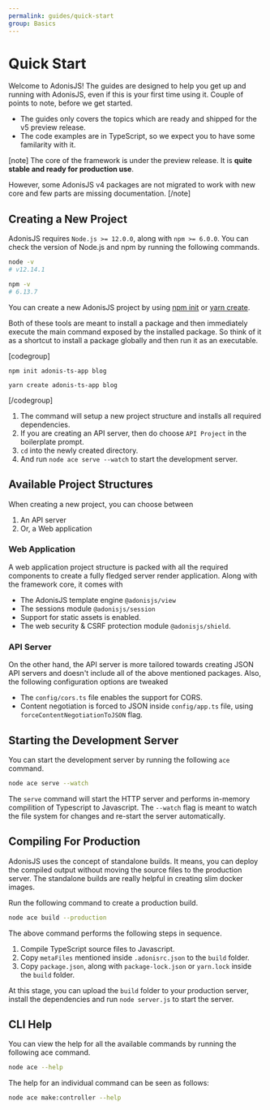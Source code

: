 ```yaml
---
permalink: guides/quick-start
group: Basics
---
```


# Quick Start
Welcome to AdonisJS! The guides are designed to help you get up and running with AdonisJS, even if this is your first time using it. Couple of points to note, before we get started.

- The guides only covers the topics which are ready and shipped for the v5 preview release.
- The code examples are in TypeScript, so we expect you to have some familarity with it.

[note]
The core of the framework is under the preview release. It is **quite stable and ready for production use**.

However, some AdonisJS v4 packages are not migrated to work with new core and few parts are missing documentation.
[/note]

## Creating a New Project
AdonisJS requires `Node.js >= 12.0.0`, along with `npm >= 6.0.0`. You can check the version of Node.js and npm by running the following commands.

```sh
node -v
# v12.14.1

npm -v
# 6.13.7
```

You can create a new AdonisJS project by using [npm init](https://docs.npmjs.com/cli/init) or [yarn create](https://classic.yarnpkg.com/en/docs/cli/create/). 

Both of these tools are meant to install a package and then immediately execute the main command exposed by the installed package. So think of it as a shortcut to install a package globally and then run it as an executable.

[codegroup]
```sh{}{npm}
npm init adonis-ts-app blog
```

```sh{}{yarn}
yarn create adonis-ts-app blog
```
[/codegroup]

1. The command will setup a new project structure and installs all required dependencies.
2. If you are creating an API server, then do choose `API Project` in the boilerplate prompt.
3. `cd` into the newly created directory.
4. And run `node ace serve --watch` to start the development server.

## Available Project Structures
When creating a new project, you can choose between

1. An API server
2. Or, a Web application

### Web Application

A web application project structure is packed with all the required components to create a fully fledged server render application. Along with the framework core, it comes with

- The AdonisJS template engine `@adonisjs/view`
- The sessions module `@adonisjs/session`
- Support for static assets is enabled.
- The web security & CSRF protection module `@adonisjs/shield`.

### API Server

On the other hand, the API server is more tailored towards creating JSON API servers and doesn't include all of the above mentioned packages. Also, the following configuration options are tweaked

- The `config/cors.ts` file enables the support for CORS.
- Content negotiation is forced to JSON inside `config/app.ts` file, using `forceContentNegotiationToJSON` flag.

## Starting the Development Server
You can start the development server by running the following `ace` command.

```sh
node ace serve --watch
```

The `serve` command will start the HTTP server and performs in-memory compilition of Typescript to Javascript. The `--watch` flag is meant to watch the file system for changes and re-start the server automatically.

## Compiling For Production
AdonisJS uses the concept of standalone builds. It means, you can deploy the compiled output without moving the source files to the production server. The standalone builds are really helpful in creating slim docker images.

Run the following command to create a production build.

```sh
node ace build --production
```

The above command performs the following steps in sequence.

1. Compile TypeScript source files to Javascript.
2. Copy `metaFiles` mentioned inside `.adonisrc.json` to the `build` folder.
3. Copy `package.json`, along with `package-lock.json` or `yarn.lock` inside the `build` folder.

At this stage, you can upload the `build` folder to your production server, install the dependencies and run `node server.js` to start the server.

## CLI Help
You can view the help for all the available commands by running the following ace command.

```sh
node ace --help
```

The help for an individual command can be seen as follows:

```sh
node ace make:controller --help
```
